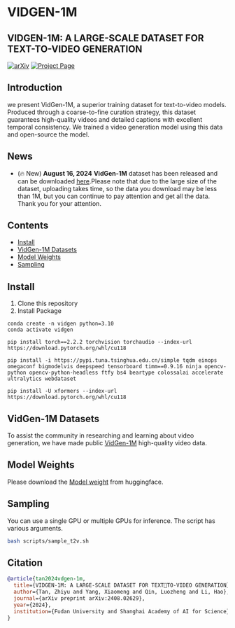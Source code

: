 # VIDGEN-1M

## VIDGEN-1M: A LARGE-SCALE DATASET FOR TEXT-TO-VIDEO GENERATION

[![arXiv](https://img.shields.io/badge/arXiv-2408.02629-b31b1b.svg)](https://arxiv.org/abs/2408.02629)
[![Project Page](https://img.shields.io/badge/Project-Website-blue)](https://sais-fuxi.github.io/projects/vidgen-1m/)

## Introduction
we present VidGen-1M, a superior training dataset for text-to-video models. Produced through a coarse-to-fine curation strategy, this dataset guarantees high-quality videos and detailed captions with excellent temporal consistency. We trained a video generation model using this data and open-source the model.

## News
- (🔥 New) **August 16, 2024** **VidGen-1M** dataset has been released and can be downloaded [here](https://huggingface.co/datasets/Fudan-FUXI/VIDGEN-1M).Please note that due to the large size of the dataset, uploading takes time, so the data you download may be less than 1M, but you can continue to pay attention and get all the data. Thank you for your attention.
  
## Contents
- [Install](#install)
- [VidGen-1M Datasets](#datasets)
- [Model Weights](#weights)
- [Sampling ](#sampling )

## Install
1. Clone this repository
2. Install Package
```Shell
conda create -n vidgen python=3.10
conda activate vidgen

pip install torch==2.2.2 torchvision torchaudio --index-url https://download.pytorch.org/whl/cu118

pip install -i https://pypi.tuna.tsinghua.edu.cn/simple tqdm einops omegaconf bigmodelvis deepspeed tensorboard timm==0.9.16 ninja opencv-python opencv-python-headless ftfy bs4 beartype colossalai accelerate ultralytics webdataset

pip install -U xformers --index-url https://download.pytorch.org/whl/cu118
```

## VidGen-1M Datasets
To assist the community in researching and learning about video generation, we have made public [VidGen-1M](https://huggingface.co/datasets/Fudan-FUXI/VIDGEN-1M) high-quality video data.

## Model Weights
Please download the [Model weight](https://huggingface.co/Fudan-FUXI/VIDGEN-v1.0) from huggingface.

## Sampling 
You can use a single GPU or multiple GPUs for inference. The script has various arguments.
```bash
bash scripts/sample_t2v.sh
```

## Citation
```bibtex
@article{tan2024vdgen-1m,
  title={VIDGEN-1M: A LARGE-SCALE DATASET FOR TEXTTO-VIDEO GENERATION},
  author={Tan, Zhiyu and Yang, Xiaomeng and Qin, Luozheng and Li, Hao},
  journal={arXiv preprint arXiv:2408.02629},
  year={2024},
  institution={Fudan University and Shanghai Academy of AI for Science},
}
```
